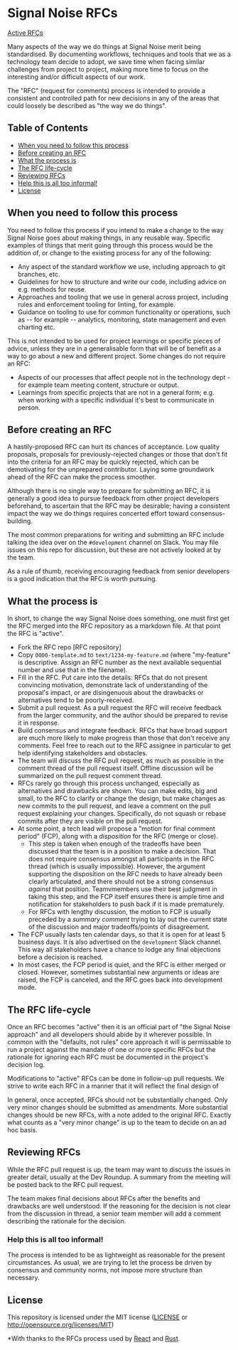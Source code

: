 # Signal Noise RFCs

[Active RFCs](https://signal-noise.github.io/rfcs)

Many aspects of the way we do things at Signal Noise merit being 
standardised. By documenting workflows, techniques and tools that we as a 
technology team decide to adopt, we save time when facing similar
challenges from project to project, making more time to focus on the 
interesting and/or difficult aspects of our work.

The "RFC" (request for comments) process is intended to provide a consistent
and controlled path for new decisions in any of the areas that could loosely
be described as "the way we do things".


## Table of Contents
[Table of Contents]: #table-of-contents

  - [When you need to follow this process]
  - [Before creating an RFC]
  - [What the process is]
  - [The RFC life-cycle]
  - [Reviewing RFCs]
  - [Help this is all too informal!]
  - [License]


## When you need to follow this process
[When you need to follow this process]: #when-you-need-to-follow-this-process

You need to follow this process if you intend to make a change to the way 
Signal Noise goes about making things, in any reusable way. Specific examples 
of things that merit going through this process would be the addition of, or 
change to the existing process for any of the following:

  - Any aspect of the standard workflow we use, including approach to git 
    branches, etc.
  - Guidelines for how to structure and write our code, including advice on
    e.g. methods for reuse.
  - Approaches and tooling that we use in general across project, including 
    rules and enforcement tooling for linting, for example.
  - Guidance on tooling to use for common functionality or operations, such as
    -- for example -- analytics, monitoring, state management and even charting
    etc.

This is not intended to be used for project learnings or specific pieces of 
advice, unless they are in a generalisable form that will be of benefit as a way 
to go about a new and different project. Some changes do not require an RFC:

  - Aspects of our processes that affect people not in the technology dept -
    for example team meeting content, structure or output.
  - Learnings from specific projects that are not in a general form; e.g. when
    working with a specific individual it's best to communicate in person.

## Before creating an RFC
[Before creating an RFC]: #before-creating-an-rfc

A hastily-proposed RFC can hurt its chances of acceptance. Low quality
proposals, proposals for previously-rejected changes or those that don't fit into
the criteria for an RFC may be quickly rejected, which can be demotivating
for the unprepared contributor. Laying some groundwork ahead of the RFC can
make the process smoother.

Although there is no single way to prepare for submitting an RFC, it is
generally a good idea to pursue feedback from other project developers
beforehand, to ascertain that the RFC may be desirable; having a consistent
impact the way we do things requires concerted effort toward consensus-building.

The most common preparations for writing and submitting an RFC include talking
the idea over on the `#development` channel on Slack. You may file issues on this 
repo for discussion, but these are not actively looked at by the team.

As a rule of thumb, receiving encouraging feedback from senior developers is a 
good indication that the RFC is worth pursuing.


## What the process is
[What the process is]: #what-the-process-is

In short, to change the way Signal Noise does something, one must first get the 
RFC merged into the RFC repository as a markdown file. At that point the RFC is
"active".

  - Fork the RFC repo [RFC repository]
  - Copy `0000-template.md` to `text/1234-my-feature.md` (where "my-feature" is
    descriptive. Assign an RFC number as the next available sequential number 
    and use that in the filename).
  - Fill in the RFC. Put care into the details: RFCs that do not present
    convincing motivation, demonstrate lack of understanding of the proposal's
    impact, or are disingenuous about the drawbacks or alternatives tend to
    be poorly-received.
  - Submit a pull request. As a pull request the RFC will receive feedback from 
    the larger community, and the author should be prepared to revise it in 
    response.
  - Build consensus and integrate feedback. RFCs that have broad support are
    much more likely to make progress than those that don't receive any
    comments. Feel free to reach out to the RFC assignee in particular to get
    help identifying stakeholders and obstacles.
  - The team will discuss the RFC pull request, as much as possible in the
    comment thread of the pull request itself. Offline discussion will be
    summarized on the pull request comment thread.
  - RFCs rarely go through this process unchanged, especially as alternatives
    and drawbacks are shown. You can make edits, big and small, to the RFC to
    clarify or change the design, but make changes as new commits to the pull
    request, and leave a comment on the pull request explaining your changes.
    Specifically, do not squash or rebase commits after they are visible on the
    pull request.
  - At some point, a tech lead will propose a "motion for final comment period" 
    (FCP), along with a *disposition* for the RFC (merge or close).  
    - This step is taken when enough of the tradeoffs have been discussed that
      the team is in a position to make a decision. That does not require
      consensus amongst all participants in the RFC thread (which is usually
      impossible). However, the argument supporting the disposition on the RFC
      needs to have already been clearly articulated, and there should not be a
      strong consensus *against* that position. Teamvmembers use their best 
      judgment in taking this step, and the FCP itself ensures there is ample 
      time and notification for stakeholders to push back if it is made prematurely.
    - For RFCs with lengthy discussion, the motion to FCP is usually preceded by
      a *summary comment* trying to lay out the current state of the discussion
      and major tradeoffs/points of disagreement.
  - The FCP usually lasts ten calendar days, so that it is open for at least 5 
    business days. It is also advertised on the `development` Slack channel. 
    This way all stakeholders have a chance to lodge any final objections before 
    a decision is reached.
  - In most cases, the FCP period is quiet, and the RFC is either merged or
    closed. However, sometimes substantial new arguments or ideas are raised,
    the FCP is canceled, and the RFC goes back into development mode.

## The RFC life-cycle
[The RFC life-cycle]: #the-rfc-life-cycle

Once an RFC becomes "active" then it is an official part of "the Signal Noise
approach" and all developers should abide by it wherever possible. In common
with the "defaults, not rules" core approach it will is permissable to run a
project against the mandate of one or more specific RFCs but the rationale 
for ignoring each RFC must be documented in the project's decision log.

Modifications to "active" RFCs can be done in follow-up pull requests. We
strive to write each RFC in a manner that it will reflect the final design of

In general, once accepted, RFCs should not be substantially changed. Only very
minor changes should be submitted as amendments. More substantial changes
should be new RFCs, with a note added to the original RFC. Exactly what counts
as a "very minor change" is up to the team to decide on an ad hoc basis.


## Reviewing RFCs
[Reviewing RFCs]: #reviewing-rfcs

While the RFC pull request is up, the team may want to discuss the issues in 
greater detail, usually at the Dev Roundup. A summary from the meeting will 
be posted back to the RFC pull request.

The team makes final decisions about RFCs after the benefits and drawbacks
are well understood. If the reasoning for the decision is not clear from the 
discussion in thread, a senior team member will add a comment describing the
rationale for the decision.


### Help this is all too informal!
[Help this is all too informal!]: #help-this-is-all-too-informal

The process is intended to be as lightweight as reasonable for the present
circumstances. As usual, we are trying to let the process be driven by
consensus and community norms, not impose more structure than necessary.


## License
[License]: #license

This repository is licensed under the MIT license ([LICENSE](LICENSE) or http://opensource.org/licenses/MIT)

*With thanks to the RFCs process used by [React](https://github.com/reactjs/rfcs) and [Rust](https://github.com/rust-lang/rfcs).
